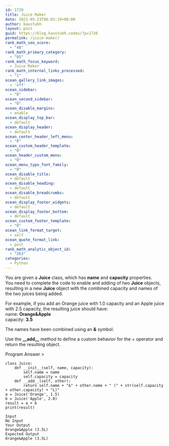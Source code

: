 ```yaml
---
id: 1720
title: Juice Maker
date: 2021-05-23T06:03:19+00:00
author: kaustubh
layout: post
guid: https://blog.kaustubh.codes/?p=1720
permalink: /juice-maker/
rank_math_seo_score:
  - "48"
rank_math_primary_category:
  - "85"
rank_math_focus_keyword:
  - Juice Maker
rank_math_internal_links_processed:
  - "1"
ocean_gallery_link_images:
  - 'off'
ocean_sidebar:
  - "0"
ocean_second_sidebar:
  - "0"
ocean_disable_margins:
  - enable
ocean_display_top_bar:
  - default
ocean_display_header:
  - default
ocean_center_header_left_menu:
  - "0"
ocean_custom_header_template:
  - "0"
ocean_header_custom_menu:
  - "0"
ocean_menu_typo_font_family:
  - "0"
ocean_disable_title:
  - default
ocean_disable_heading:
  - default
ocean_disable_breadcrumbs:
  - default
ocean_display_footer_widgets:
  - default
ocean_display_footer_bottom:
  - default
ocean_custom_footer_template:
  - "0"
ocean_link_format_target:
  - self
ocean_quote_format_link:
  - post
rank_math_analytic_object_id:
  - "263"
categories:
  - Python
---
```

 

You are given a **Juice** class, which has **name** and **capacity** properties.  
You need to complete the code to enable and adding of two **Juice** objects, resulting in a new **Juice** object with the combined capacity and names of the two juices being added.  
  
For example, if you add an Orange juice with 1.0 capacity and an Apple juice with 2.5 capacity, the resulting juice should have:  
name: **Orange&Apple**  
capacity: **3.5**  
  
The names have been combined using an **&** symbol.

<div class="wp-block-coblocks-alert">
  <p class="wp-block-coblocks-alert__title">
    Use the <strong>__add__</strong> method to define a custom behavior for the + operator and return the resulting object.
  </p>
</div>

Program Answer >

<pre class="wp-block-code"><code>class Juice:
    def __init__(self, name, capacity):
        self.name = name
        self.capacity = capacity
    def __add__(self, other):
        return self.name + "&" + other.name + " (" + str(self.capacity + other.capacity) + "L)"
a = Juice('Orange', 1.5)
b = Juice('Apple', 2.0)
result = a + b
print(result)</code></pre>

<pre class="wp-block-code"><code>Input
No Input
Your Output
Orange&Apple (3.5L)
Expected Output
Orange&Apple (3.5L)</code></pre>